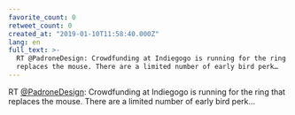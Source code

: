 ```yaml
---
favorite_count: 0
retweet_count: 0
created_at: "2019-01-10T11:58:40.000Z"
lang: en
full_text: >-
  RT @PadroneDesign: Crowdfunding at Indiegogo is running for the ring that
  replaces the mouse. There are a limited number of early bird perk…
---
```


RT [@PadroneDesign](https://twitter.com/PadroneDesign): Crowdfunding at
Indiegogo is running for the ring that replaces the mouse. There are a limited
number of early bird perk…
